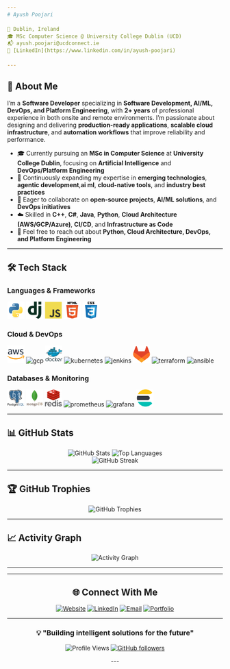 ```yaml
--- 
# Ayush Poojari

📍 Dublin, Ireland  
🎓 MSc Computer Science @ University College Dublin (UCD)  
📬 ayush.poojari@ucdconnect.ie  
🔗 [LinkedIn](https://www.linkedin.com/in/ayush-poojari)

---
```


## 🚀 About Me  

I’m a **Software Developer** specializing in **Software Development, AI/ML, DevOps, and Platform Engineering**, with **2+ years** of professional experience in both onsite and remote environments. I’m passionate about designing and delivering **production-ready applications**, **scalable cloud infrastructure**, and **automation workflows** that improve reliability and performance.  

- 🎓 Currently pursuing an **MSc in Computer Science** at **University College Dublin**, focusing on **Artificial Intelligence** and **DevOps/Platform Engineering**  
- 🌱 Continuously expanding my expertise in **emerging technologies**, **agentic development**,**ai ml**, **cloud-native tools**, and **industry best practices**  
- 👯 Eager to collaborate on **open-source projects**, **AI/ML solutions**, and **DevOps initiatives**  
- ☁️ Skilled in **C++**, **C#**, **Java**, **Python**, **Cloud Architecture (AWS/GCP/Azure)**, **CI/CD**, and **Infrastructure as Code**  
- 💬 Feel free to reach out about **Python, Cloud Architecture, DevOps, and Platform Engineering**  

---

## 🛠️ Tech Stack

### **Languages & Frameworks**
<p align="left">
  <img src="https://raw.githubusercontent.com/devicons/devicon/master/icons/python/python-original.svg" alt="python" width="40" height="40"/>
  <img src="https://raw.githubusercontent.com/devicons/devicon/master/icons/django/django-plain.svg" alt="django" width="40" height="40"/>
  <img src="https://raw.githubusercontent.com/devicons/devicon/master/icons/javascript/javascript-original.svg" alt="javascript" width="40" height="40"/>
  <img src="https://raw.githubusercontent.com/devicons/devicon/master/icons/html5/html5-original-wordmark.svg" alt="html5" width="40" height="40"/>
  <img src="https://raw.githubusercontent.com/devicons/devicon/master/icons/css3/css3-original-wordmark.svg" alt="css3" width="40" height="40"/>
</p>

### **Cloud & DevOps**
<p align="left">
  <img src="https://raw.githubusercontent.com/devicons/devicon/master/icons/amazonwebservices/amazonwebservices-original-wordmark.svg" alt="aws" width="40" height="40"/>
  <img src="https://www.vectorlogo.zone/logos/google_cloud/google_cloud-icon.svg" alt="gcp" width="40" height="40"/>
  <img src="https://raw.githubusercontent.com/devicons/devicon/master/icons/docker/docker-original-wordmark.svg" alt="docker" width="40" height="40"/>
  <img src="https://www.vectorlogo.zone/logos/kubernetes/kubernetes-icon.svg" alt="kubernetes" width="40" height="40"/>
  <img src="https://www.vectorlogo.zone/logos/jenkins/jenkins-icon.svg" alt="jenkins" width="40" height="40"/>
  <img src="https://raw.githubusercontent.com/devicons/devicon/master/icons/gitlab/gitlab-original.svg" alt="gitlab" width="40" height="40"/>
  <img src="https://www.vectorlogo.zone/logos/terraformio/terraformio-icon.svg" alt="terraform" width="40" height="40"/>
  <img src="https://www.vectorlogo.zone/logos/ansible/ansible-icon.svg" alt="ansible" width="40" height="40"/>
</p>

### **Databases & Monitoring**
<p align="left">
  <img src="https://raw.githubusercontent.com/devicons/devicon/master/icons/postgresql/postgresql-original-wordmark.svg" alt="postgresql" width="40" height="40"/>
  <img src="https://raw.githubusercontent.com/devicons/devicon/master/icons/mongodb/mongodb-original-wordmark.svg" alt="mongodb" width="40" height="40"/>
  <img src="https://raw.githubusercontent.com/devicons/devicon/master/icons/redis/redis-original-wordmark.svg" alt="redis" width="40" height="40"/>
  <img src="https://www.vectorlogo.zone/logos/prometheusio/prometheusio-icon.svg" alt="prometheus" width="40" height="40"/>
  <img src="https://www.vectorlogo.zone/logos/grafana/grafana-icon.svg" alt="grafana" width="40" height="40"/>
  <img src="https://raw.githubusercontent.com/devicons/devicon/master/icons/elasticsearch/elasticsearch-original.svg" alt="elasticsearch" width="40" height="40"/>
</p>

---

## 📊 GitHub Stats

<div align="center">
  <img src="https://github-readme-stats.vercel.app/api?username=AyushPoojariUCD&show_icons=true&theme=tokyonight&hide_border=true&count_private=true" alt="GitHub Stats" height="165">
  <img src="https://github-readme-stats.vercel.app/api/top-langs/?username=AyushPoojariUCD&layout=compact&theme=tokyonight&hide_border=true" alt="Top Languages" height="165">
</div>

<div align="center">
  <img src="https://github-readme-streak-stats.herokuapp.com/?user=AyushPoojariUCD&theme=tokyonight&hide_border=true" alt="GitHub Streak" width="400">
</div>

---

## 🏆 GitHub Trophies
<div align="center">
  <img src="https://github-profile-trophy.vercel.app/?username=AyushPoojariUCD&theme=tokyonight&no-frame=true&no-bg=true&margin-w=4" alt="GitHub Trophies">
</div>


---

## 📈 Activity Graph
<div align="center">
  <img src="https://github-readme-activity-graph.vercel.app/graph?username=AyushPoojariUCD&theme=tokyo-night&hide_border=true" alt="Activity Graph">
</div>

---
 
<div align="center">
  
---

## 🌐 Connect With Me

<div align="center">
  
[![Website](https://img.shields.io/badge/Website-ayushpoojari.vercel.app-blue?style=for-the-badge&logo=google-chrome&logoColor=white)](https://ayushpoojari.vercel.app)
[![LinkedIn](https://img.shields.io/badge/LinkedIn-Connect-blue?style=for-the-badge&logo=linkedin&logoColor=white)](https://www.linkedin.com/in/ayushpoojariucd/)
[![Email](https://img.shields.io/badge/Email-ayush.poojari@ucdconnect.ie-red?style=for-the-badge&logo=gmail&logoColor=white)](mailto:ayush.poojari@ucdconnect.ie)
[![Portfolio](https://img.shields.io/badge/Portfolio-ayushpoojari.vercel.app-2E9EF7?style=for-the-badge&logo=google-chrome&logoColor=white)](https://ayushpoojari.vercel.app/)

</div>

---

<div align="center">
  
### 💡 "Building intelligent solutions for the future"

![Profile Views](https://komarev.com/ghpvc/?username=AyushPoojariUCD&color=brightgreen&style=flat-square)
[![GitHub followers](https://img.shields.io/github/followers/AyushPoojariUCD?label=Follow&style=social)](https://github.com/AyushPoojariUCD)

</div>
---
